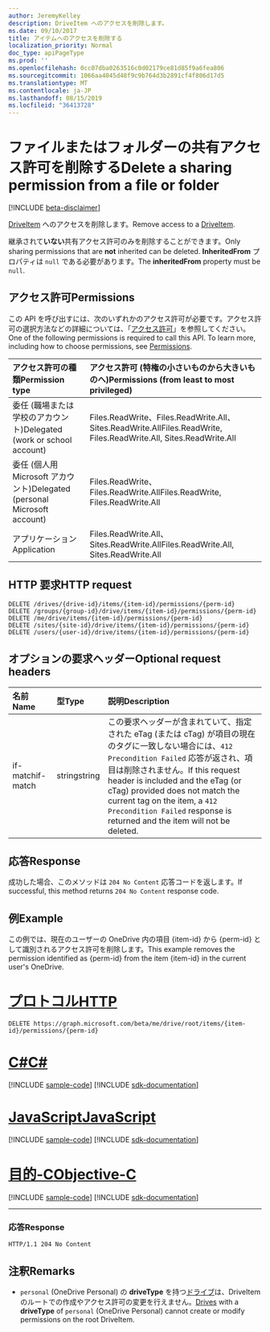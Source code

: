 ```yaml
---
author: JeremyKelley
description: DriveItem へのアクセスを削除します。
ms.date: 09/10/2017
title: アイテムへのアクセスを削除する
localization_priority: Normal
doc_type: apiPageType
ms.prod: ''
ms.openlocfilehash: 0cc07dba0263516c0d02179ce81d85f9a6fea806
ms.sourcegitcommit: 1066aa4045d48f9c9b764d3b2891cf4f806d17d5
ms.translationtype: MT
ms.contentlocale: ja-JP
ms.lasthandoff: 08/15/2019
ms.locfileid: "36413728"
---
```

# <a name="delete-a-sharing-permission-from-a-file-or-folder"></a><span data-ttu-id="5395a-103">ファイルまたはフォルダーの共有アクセス許可を削除する</span><span class="sxs-lookup"><span data-stu-id="5395a-103">Delete a sharing permission from a file or folder</span></span>

[!INCLUDE [beta-disclaimer](../../includes/beta-disclaimer.md)]

<span data-ttu-id="5395a-104">[DriveItem](../resources/driveitem.md) へのアクセスを削除します。</span><span class="sxs-lookup"><span data-stu-id="5395a-104">Remove access to a [DriveItem](../resources/driveitem.md).</span></span>

<span data-ttu-id="5395a-105">継承されて**いない**共有アクセス許可のみを削除することができます。</span><span class="sxs-lookup"><span data-stu-id="5395a-105">Only sharing permissions that are **not** inherited can be deleted.</span></span>
<span data-ttu-id="5395a-106">**InheritedFrom** プロパティは `null` である必要があります。</span><span class="sxs-lookup"><span data-stu-id="5395a-106">The **inheritedFrom** property must be `null`.</span></span>

## <a name="permissions"></a><span data-ttu-id="5395a-107">アクセス許可</span><span class="sxs-lookup"><span data-stu-id="5395a-107">Permissions</span></span>
<span data-ttu-id="5395a-p102">この API を呼び出すには、次のいずれかのアクセス許可が必要です。アクセス許可の選択方法などの詳細については、「[アクセス許可](/graph/permissions-reference)」を参照してください。</span><span class="sxs-lookup"><span data-stu-id="5395a-p102">One of the following permissions is required to call this API. To learn more, including how to choose permissions, see [Permissions](/graph/permissions-reference).</span></span>

|<span data-ttu-id="5395a-110">アクセス許可の種類</span><span class="sxs-lookup"><span data-stu-id="5395a-110">Permission type</span></span>      | <span data-ttu-id="5395a-111">アクセス許可 (特権の小さいものから大きいものへ)</span><span class="sxs-lookup"><span data-stu-id="5395a-111">Permissions (from least to most privileged)</span></span>              |
|:--------------------|:---------------------------------------------------------|
|<span data-ttu-id="5395a-112">委任 (職場または学校のアカウント)</span><span class="sxs-lookup"><span data-stu-id="5395a-112">Delegated (work or school account)</span></span> | <span data-ttu-id="5395a-113">Files.ReadWrite、Files.ReadWrite.All、Sites.ReadWrite.All</span><span class="sxs-lookup"><span data-stu-id="5395a-113">Files.ReadWrite, Files.ReadWrite.All, Sites.ReadWrite.All</span></span>    |
|<span data-ttu-id="5395a-114">委任 (個人用 Microsoft アカウント)</span><span class="sxs-lookup"><span data-stu-id="5395a-114">Delegated (personal Microsoft account)</span></span> | <span data-ttu-id="5395a-115">Files.ReadWrite、Files.ReadWrite.All</span><span class="sxs-lookup"><span data-stu-id="5395a-115">Files.ReadWrite, Files.ReadWrite.All</span></span>    |
|<span data-ttu-id="5395a-116">アプリケーション</span><span class="sxs-lookup"><span data-stu-id="5395a-116">Application</span></span> | <span data-ttu-id="5395a-117">Files.ReadWrite.All、Sites.ReadWrite.All</span><span class="sxs-lookup"><span data-stu-id="5395a-117">Files.ReadWrite.All, Sites.ReadWrite.All</span></span> |

## <a name="http-request"></a><span data-ttu-id="5395a-118">HTTP 要求</span><span class="sxs-lookup"><span data-stu-id="5395a-118">HTTP request</span></span>

<!-- { "blockType": "ignored" } -->
```http
DELETE /drives/{drive-id}/items/{item-id}/permissions/{perm-id}
DELETE /groups/{group-id}/drive/items/{item-id}/permissions/{perm-id}
DELETE /me/drive/items/{item-id}/permissions/{perm-id}
DELETE /sites/{site-id}/drive/items/{item-id}/permissions/{perm-id}
DELETE /users/{user-id}/drive/items/{item-id}/permissions/{perm-id}
```

## <a name="optional-request-headers"></a><span data-ttu-id="5395a-119">オプションの要求ヘッダー</span><span class="sxs-lookup"><span data-stu-id="5395a-119">Optional request headers</span></span>

| <span data-ttu-id="5395a-120">名前</span><span class="sxs-lookup"><span data-stu-id="5395a-120">Name</span></span>          | <span data-ttu-id="5395a-121">型</span><span class="sxs-lookup"><span data-stu-id="5395a-121">Type</span></span>   | <span data-ttu-id="5395a-122">説明</span><span class="sxs-lookup"><span data-stu-id="5395a-122">Description</span></span>                                                                                                                                                                                       |
|:--------------|:-------|:--------------------------------------------------------------------------------------------------------------------------------------------------------------------------------------------------|
| <span data-ttu-id="5395a-123">if-match</span><span class="sxs-lookup"><span data-stu-id="5395a-123">if-match</span></span>      | <span data-ttu-id="5395a-124">string</span><span class="sxs-lookup"><span data-stu-id="5395a-124">string</span></span> | <span data-ttu-id="5395a-125">この要求ヘッダーが含まれていて、指定された eTag (または cTag) が項目の現在のタグに一致しない場合には、`412 Precondition Failed` 応答が返され、項目は削除されません。</span><span class="sxs-lookup"><span data-stu-id="5395a-125">If this request header is included and the eTag (or cTag) provided does not match the current tag on the item, a `412 Precondition Failed` response is returned and the item will not be deleted.</span></span> |


## <a name="response"></a><span data-ttu-id="5395a-126">応答</span><span class="sxs-lookup"><span data-stu-id="5395a-126">Response</span></span>

<span data-ttu-id="5395a-127">成功した場合、このメソッドは `204 No Content` 応答コードを返します。</span><span class="sxs-lookup"><span data-stu-id="5395a-127">If successful, this method returns `204 No Content` response code.</span></span>

## <a name="example"></a><span data-ttu-id="5395a-128">例</span><span class="sxs-lookup"><span data-stu-id="5395a-128">Example</span></span>

<span data-ttu-id="5395a-129">この例では、現在のユーザーの OneDrive 内の項目 {item-id} から {perm-id} として識別されるアクセス許可を削除します。</span><span class="sxs-lookup"><span data-stu-id="5395a-129">This example removes the permission identified as {perm-id} from the item {item-id} in the current user's OneDrive.</span></span>


# <a name="httptabhttp"></a>[<span data-ttu-id="5395a-130">プロトコル</span><span class="sxs-lookup"><span data-stu-id="5395a-130">HTTP</span></span>](#tab/http)
<!-- { "blockType": "request", "name": "delete-permission", "scopes": "files.readwrite" }-->

```http
DELETE https://graph.microsoft.com/beta/me/drive/root/items/{item-id}/permissions/{perm-id}
```
# <a name="ctabcsharp"></a>[<span data-ttu-id="5395a-131">C#</span><span class="sxs-lookup"><span data-stu-id="5395a-131">C#</span></span>](#tab/csharp)
[!INCLUDE [sample-code](../includes/snippets/csharp/delete-permission-csharp-snippets.md)]
[!INCLUDE [sdk-documentation](../includes/snippets/snippets-sdk-documentation-link.md)]

# <a name="javascripttabjavascript"></a>[<span data-ttu-id="5395a-132">JavaScript</span><span class="sxs-lookup"><span data-stu-id="5395a-132">JavaScript</span></span>](#tab/javascript)
[!INCLUDE [sample-code](../includes/snippets/javascript/delete-permission-javascript-snippets.md)]
[!INCLUDE [sdk-documentation](../includes/snippets/snippets-sdk-documentation-link.md)]

# <a name="objective-ctabobjc"></a>[<span data-ttu-id="5395a-133">目的-C</span><span class="sxs-lookup"><span data-stu-id="5395a-133">Objective-C</span></span>](#tab/objc)
[!INCLUDE [sample-code](../includes/snippets/objc/delete-permission-objc-snippets.md)]
[!INCLUDE [sdk-documentation](../includes/snippets/snippets-sdk-documentation-link.md)]

---


### <a name="response"></a><span data-ttu-id="5395a-134">応答</span><span class="sxs-lookup"><span data-stu-id="5395a-134">Response</span></span>

<!-- { "blockType": "response", "truncated": false } -->

```http
HTTP/1.1 204 No Content
```

## <a name="remarks"></a><span data-ttu-id="5395a-135">注釈</span><span class="sxs-lookup"><span data-stu-id="5395a-135">Remarks</span></span>

* <span data-ttu-id="5395a-136">`personal` (OneDrive Personal) の **driveType** を持つ[ドライブ](../resources/drive.md)は、DriveItem のルートでの作成やアクセス許可の変更を行えません。</span><span class="sxs-lookup"><span data-stu-id="5395a-136">[Drives](../resources/drive.md) with a **driveType** of `personal` (OneDrive Personal) cannot create or modify permissions on the root DriveItem.</span></span> 

<!-- uuid: 8fcb5dbc-d5aa-4681-8e31-b001d5168d79
2015-10-25 14:57:30 UTC -->
<!--
{
  "type": "#page.annotation",
  "description": "Remove an item's sharing permissions",
  "keywords": "permission, permissions, sharing, remove permissions, delete permissions",
  "section": "documentation",
  "tocPath": "OneDrive/Item/Delete permission",
  "suppressions": [
  ]
}
-->

